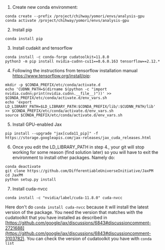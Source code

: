 1. Create new conda environment:
```
conda create --prefix /project/chihway/yomori/envs/analysis-gpu
conda activate /project/chihway/yomori/envs/analysis-gpu
```
2. Install pip
```
conda install pip
```

3. Install cudakit and tensorflow
```
conda install -c conda-forge cudatoolkit=11.8.0
python3 -m pip install nvidia-cudnn-cu11==8.6.0.163 tensorflow==2.12.*
```
4. Following the instructions from tensorflow installation manual https://www.tensorflow.org/install/pip:
```
mkdir -p $CONDA_PREFIX/etc/conda/activate.d
echo 'CUDNN_PATH=$(dirname $(python -c "import nvidia.cudnn;print(nvidia.cudnn.__file__)"))' >> $CONDA_PREFIX/etc/conda/activate.d/env_vars.sh
echo 'export LD_LIBRARY_PATH=$LD_LIBRARY_PATH:$CONDA_PREFIX/lib/:$CUDNN_PATH/lib' >> $CONDA_PREFIX/etc/conda/activate.d/env_vars.sh
source $CONDA_PREFIX/etc/conda/activate.d/env_vars.sh
```

5. Install GPU-enabled Jax
```
pip install --upgrade "jax[cuda11_pip]" -f https://storage.googleapis.com/jax-releases/jax_cuda_releases.html
```

6. Once you edit the LD_LIBRARY_PATH in step 4., your git will stop working for some reason (find solution later) so you will have to exit the environment to install other packages. Namely do:
```
conda deactivate
git clone https://github.com/DifferentiableUniverseInitiative/JaxPM
cd JaxPM
python setup.py install
```

7. Install cuda-nvcc
```
conda install -c "nvidia/label/cuda-11.8.0" cuda-nvcc
```
Here don't do ```conda install cuda-nvcc``` because it will install the latest version of the package. You need the version that matches with the cudatoolkit that you have installed as described in [https://github.com/google/jax/discussions/6843#discussioncomment-2721688](https://github.com/google/jax/discussions/6843#discussioncomment-3103782). You can check the version of cudatoolkit you have with ```conda list```
